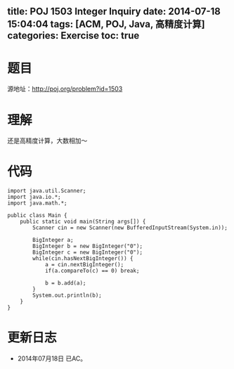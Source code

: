 title: POJ 1503 Integer Inquiry
date: 2014-07-18 15:04:04
tags: [ACM, POJ, Java, 高精度计算]
categories: Exercise
toc: true
---
# 题目
源地址：http://poj.org/problem?id=1503

# 理解
还是高精度计算，大数相加～

<!-- more -->

# 代码
```
import java.util.Scanner;
import java.io.*;
import java.math.*;

public class Main {
    public static void main(String args[]) {
        Scanner cin = new Scanner(new BufferedInputStream(System.in));
        
        BigInteger a;
        BigInteger b = new BigInteger("0");
        BigInteger c = new BigInteger("0");
        while(cin.hasNextBigInteger()) {
            a = cin.nextBigInteger();
            if(a.compareTo(c) == 0) break;
            
            b = b.add(a); 
        }
        System.out.println(b);
    }
}

```

# 更新日志
- 2014年07月18日 已AC。
